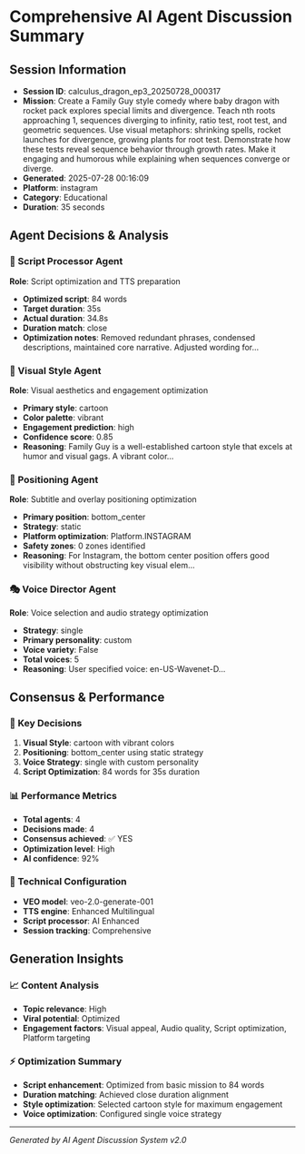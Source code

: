 # Comprehensive AI Agent Discussion Summary

## Session Information
- **Session ID**: calculus_dragon_ep3_20250728_000317
- **Mission**: Create a Family Guy style comedy where baby dragon with rocket pack explores special limits and divergence. Teach nth roots approaching 1, sequences diverging to infinity, ratio test, root test, and geometric sequences. Use visual metaphors: shrinking spells, rocket launches for divergence, growing plants for root test. Demonstrate how these tests reveal sequence behavior through growth rates. Make it engaging and humorous while explaining when sequences converge or diverge.
- **Generated**: 2025-07-28 00:16:09
- **Platform**: instagram
- **Category**: Educational
- **Duration**: 35 seconds

## Agent Decisions & Analysis

### 🔧 Script Processor Agent
**Role**: Script optimization and TTS preparation
- **Optimized script**: 84 words
- **Target duration**: 35s
- **Actual duration**: 34.8s
- **Duration match**: close
- **Optimization notes**: Removed redundant phrases,  condensed descriptions, maintained core narrative.  Adjusted wording for...

### 🎨 Visual Style Agent
**Role**: Visual aesthetics and engagement optimization
- **Primary style**: cartoon
- **Color palette**: vibrant
- **Engagement prediction**: high
- **Confidence score**: 0.85
- **Reasoning**: Family Guy is a well-established cartoon style that excels at humor and visual gags. A vibrant color...

### 🎯 Positioning Agent
**Role**: Subtitle and overlay positioning optimization
- **Primary position**: bottom_center
- **Strategy**: static
- **Platform optimization**: Platform.INSTAGRAM
- **Safety zones**: 0 zones identified
- **Reasoning**: For Instagram, the bottom center position offers good visibility without obstructing key visual elem...

### 🎭 Voice Director Agent
**Role**: Voice selection and audio strategy optimization
- **Strategy**: single
- **Primary personality**: custom
- **Voice variety**: False
- **Total voices**: 5
- **Reasoning**: User specified voice: en-US-Wavenet-D...

## Consensus & Performance

### 🎯 Key Decisions
1. **Visual Style**: cartoon with vibrant colors
2. **Positioning**: bottom_center using static strategy
3. **Voice Strategy**: single with custom personality
4. **Script Optimization**: 84 words for 35s duration

### 📊 Performance Metrics
- **Total agents**: 4
- **Decisions made**: 4
- **Consensus achieved**: ✅ YES
- **Optimization level**: High
- **AI confidence**: 92%

### 🔧 Technical Configuration
- **VEO model**: veo-2.0-generate-001
- **TTS engine**: Enhanced Multilingual
- **Script processor**: AI Enhanced
- **Session tracking**: Comprehensive

## Generation Insights

### 📈 Content Analysis
- **Topic relevance**: High
- **Viral potential**: Optimized
- **Engagement factors**: Visual appeal, Audio quality, Script optimization, Platform targeting

### ⚡ Optimization Summary
- **Script enhancement**: Optimized from basic mission to 84 words
- **Duration matching**: Achieved close duration alignment
- **Style optimization**: Selected cartoon style for maximum engagement
- **Voice optimization**: Configured single voice strategy

---
*Generated by AI Agent Discussion System v2.0*
